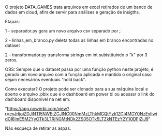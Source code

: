 O projeto DATA_GAMES trata arquivos em excel retirados de um banco de dados em cloud, afim de servir para análises e geração de insigths.

Etapas:

1 - separador.py gera um novo arquivo csv separado por ;

2 - linhas_em_branco.py deleta todas as linhas em branco encontradas no dataset

2 - transformador.py transforma strings em int subistituindo o "k" por 3 zeros.

OBS: Sempre que o dataset passa por uma função python neste projeto, é gerado um novo arquivo com a função aplicada e mantido o original caso sejam necesários eventuais "hold back".

Como executar? 
O projeto pode ser clonado para a sua máquina local e aberto o arquivo .pbix que é o dashboard em power bi ou acessar o link do dashboard disponível na net em:

"https://app.powerbi.com/view?r=eyJrIjoiZDJiNTI5NWEtZGJlNC00NmMzLThkMGQtYzk1ZGI4MGY0NzEyIiwidCI6ImE5M2YyOTk3LTRjNGMtNDk2ZS05OTk5LTZkNTEzY2Y1ODFjZiJ9"

Não esqueça de retirar as aspas.